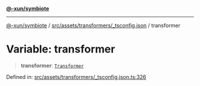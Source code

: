 [**@-xun/symbiote**](../../../../../README.md)

***

[@-xun/symbiote](../../../../../README.md) / [src/assets/transformers/\_tsconfig.json](../README.md) / transformer

# Variable: transformer

> **transformer**: [`Transformer`](../../../type-aliases/Transformer.md)

Defined in: [src/assets/transformers/\_tsconfig.json.ts:326](https://github.com/Xunnamius/symbiote/blob/fda4254d9bfeb125461ee3377ddb123772e5d050/src/assets/transformers/_tsconfig.json.ts#L326)
